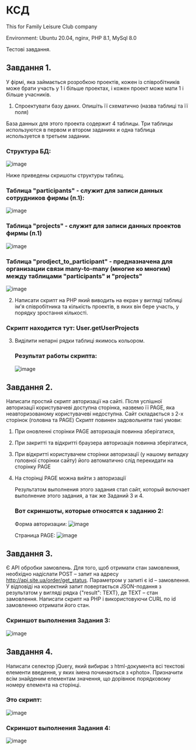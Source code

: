 # КСД
This for Family Leisure Club company

Environment: Ubuntu 20.04, nginx, PHP 8.1, MySql 8.0

Тестові завдання.

## Завдання 1.
У фірмі, яка займається розробкою проектів, кожен із співробітників може брати участь у 1 і більше проектах, і кожен проект може мати 1 і більше учасників.
1) Спроектувати базу даних. Опишіть її схематично (назва таблиці та її поля)

База данных для этого проекта содержит 4 таблицы. Три таблицы используются в первом и втором заданиях и одна таблица используется в третьем задании.
### Структура БД:
![image](https://github.com/makc120264/ksd/assets/17950142/7c99f658-bf88-40a9-b41f-40bc0db60a7e)

Ниже приведены скришоты структуры таблиц.
### Таблица "participants" - служит для записи данных сотрудников фирмы (п.1):
![image](https://github.com/makc120264/ksd/assets/17950142/acbf7240-f68b-4ba3-a32b-a9c84777545c)

### Таблица "projects" - служит для записи данных проектов фирмы (п.1)
![image](https://github.com/makc120264/ksd/assets/17950142/3ee20b0a-5e29-448c-a576-5754c7e58e08)

### Таблица "prodject_to_participant" - предназначена для организации связи many-to-many (многие ко многим) между таблицами "participants" и "projects"
![image](https://github.com/makc120264/ksd/assets/17950142/38b57cd6-f6d0-4e19-941a-f0ef1cc4a863)

2) Написати скрипт на PHP який виводить на екран у вигляді таблиці ім'я співробітника та кількість проектів, в яких він бере участь, у порядку зростання кількості.
### Скрипт находится тут: ‎User.getUserProjects
3) Виділити непарні рядки таблиці якимось кольором.
   ### Результат работы скрипта:
   ![image](https://github.com/makc120264/ksd/assets/17950142/e2c48b7c-5d33-48f9-a8a0-c4b56b5d5d00)

## Завдання 2.
Написати простий скрипт авторизації на сайті. Після успішної авторизації користувачеві доступна сторінка, назвемо її PAGE, яка неавторизованому користувачеві недоступна.
Сайт складається з 2-х сторінок (головна та PAGE)
Скрипт повинен задовольняти такі умови:
1) При оновленні сторінки PAGE авторизація повинна зберігатися,
2) При закритті та відкритті браузера авторизація повинна зберігатися,
3) При відкритті користувачем сторінки авторизації (у нашому випадку головної сторінки сайту) його автоматично слід перекидати на сторінку PAGE
4) На сторінці PAGE можна вийти з авторизації
   
   Результатом выполнения этого задания стал сайт, который включает выполнение этого задания, а так же Заданий 3 и 4.
   ### Вот скриншоты, которые относятся к заданию 2:
   Форма авторизации:
   ![image](https://github.com/makc120264/ksd/assets/17950142/4bf78637-6c1a-4ab6-996b-9666d8173274)
   
   Страница PAGE:
   ![image](https://github.com/makc120264/ksd/assets/17950142/75909fc2-8e62-4e9e-897e-2e7cce949e56)

## Завдання 3.
Є API обробки замовлень. Для того, щоб отримати стан замовлення, необхідно надіслати POST – запит на адресу http://api.site.ua/order/get_status.
Параметром у запиті є id – замовлення.
У відповіді на коректний запит повертається JSON-подання з результатом у вигляді рядка
{"result": TEXT},
де TEXT – стан замовлення.
Написати скрипт на PHP і використовуючи CURL по id замовленню отримати його стан.
### Скриншот выполнения Задания 3:
![image](https://github.com/makc120264/ksd/assets/17950142/fa809d2f-5a77-47d5-82ca-6ca34fab7981)

## Завдання 4.
Написати селектор jQuery, який вибирає з html-документа всі текстові елементи введення, у яких імена починаються з «photo». Призначити всім знайденим елементам значення, що дорівнює порядковому номеру елемента на сторінці.
### Это скрипт:
![image](https://github.com/makc120264/ksd/assets/17950142/c1626015-eeb5-43cf-b1f4-fc9f6effab55)

### Скриншот выполнения Задания 4:
![image](https://github.com/makc120264/ksd/assets/17950142/101cc63d-766f-462c-881f-b7653a7758de)

